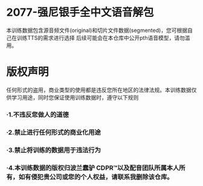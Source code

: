 # 2077-强尼银手全中文语音解包
本训练数据包含源音频文件(original)和切片文件数据(segmented)，您可根据自己在训练TTS的需求进行选择
后续可能会在本仓库中公开pth语音模型，请勿滥用。

# 版权声明
任何形式的盗用，商业类型的使用都是违反您所在地区的法律法规。本训练数据仅供学习用途，同时您保证使用训练数据时，遵守以下规则
### ·1.不违反您做人的道德
### ·2.禁止进行任何形式的商业化用途
### ·3.禁止将训练的数据用于违法行为
### ·4.本训练数据的版权归波兰蠢驴 CDPR™以及配音团队所属本人所有，如有侵犯贵公司或您的个人权益，请联系我删除该仓库。
